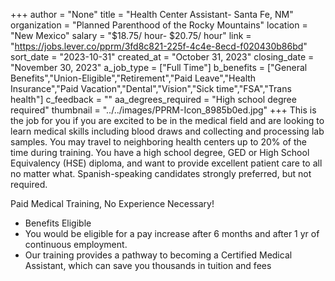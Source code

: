 +++
author = "None"
title = "Health Center Assistant- Santa Fe, NM"
organization = "Planned Parenthood of the Rocky Mountains"
location = "New Mexico"
salary = "$18.75/ hour- $20.75/ hour"
link = "https://jobs.lever.co/pprm/3fd8c821-225f-4c4e-8ecd-f020430b86bd"
sort_date = "2023-10-31"
created_at = "October 31, 2023"
closing_date = "November 30, 2023"
a_job_type = ["Full Time"]
b_benefits = ["General Benefits","Union-Eligible","Retirement","Paid Leave","Health Insurance","Paid Vacation","Dental","Vision","Sick time","FSA","Trans health"]
c_feedback = ""
aa_degrees_required = "High school degree required"
thumbnail = "../../images/PPRM-Icon_8985b0ed.jpg"
+++
This is the job for you if you are excited to be in the medical field and are looking to learn medical skills including blood draws and collecting and processing lab samples. You may travel to neighboring health centers up to 20% of the time during training. You have a high school degree, GED or High School Equivalency (HSE) diploma, and want to provide excellent patient care to all no matter what. 
Spanish-speaking candidates strongly preferred, but not required. 

Paid Medical Training, No Experience Necessary!
- Benefits Eligible
- You would be eligible for a pay increase after 6 months and after 1 yr of continuous employment.
- Our training provides a pathway to becoming a Certified Medical Assistant, which can save you thousands in tuition and fees